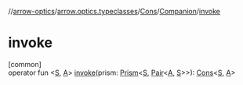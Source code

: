 //[arrow-optics](../../../../index.md)/[arrow.optics.typeclasses](../../index.md)/[Cons](../index.md)/[Companion](index.md)/[invoke](invoke.md)

# invoke

[common]\
operator fun &lt;[S](invoke.md), [A](invoke.md)&gt; [invoke](invoke.md)(prism: [Prism](../../../arrow.optics/index.md#1394331700%2FClasslikes%2F-617900156)&lt;[S](invoke.md), [Pair](https://kotlinlang.org/api/latest/jvm/stdlib/kotlin/-pair/index.html)&lt;[A](invoke.md), [S](invoke.md)&gt;&gt;): [Cons](../index.md)&lt;[S](invoke.md), [A](invoke.md)&gt;
